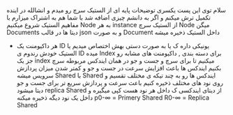 سلام
توی این پست یکسری توضیحات پایه ای از الستیک سرچ رو میدم و انشالله در اینده تکمیل ترش میکنم و اگر به دانشم چیزی اضافه شد با شما هم به اشتراک میزارم
با مفاهیم الستیک شروع میکنیم
Node
به هر instance از الستیک سرچ Node میگن
Documents
دیتا ها در قالب json و به صورت Document داخل الستیک ذخیره میشه
- هر داکیومنت یک ID یونیکی داره ک یا به صورت دستی بهش اختصاص میدیم یا الستیک خودش رندوم ی ID میده
Index
برای دسته بندی , داکیومنت های مشابه رو جز یک index میکنیم تا برای سرچ و جست و جو در همان ایندکس مربوطه سرچ بکنیم
ایندکس ها باعث افزایش سرعت در جست و جو و کمتر شدن میزان پردازش سرویس میشه
Shared
با Shared ایندکس ها رو به چند تیکه ی مختلف تقسیم و روی نود های مختلف ذخیره کنیم
باعث سرعت و پردازش سریع تر برای جست و جو دیتا میشود
replica Shared
از دیتای ایندکسی ک داخل هر نود هست کپی میگیره و داخل یک نود دیگه ذخیره میکنه
p0-∞ = Primery Shared
R0-∞ = Replica Shared